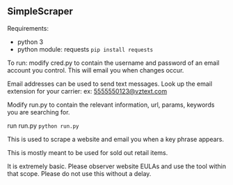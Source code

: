 ## SimpleScraper

Requirements:
- python 3
- python module: requests
`pip install requests`

To run:
modify cred.py to contain the username and password of an email account you control. This will email you when changes occur.

Email addresses can be used to send text messages. Look up the email extension for your carrier: ex: 5555550123@vztext.com

Modify run.py to contain the relevant information, url, params, keywords you are searching for.

run run.py
`python run.py`

This is used to scrape a website and email you when a key phrase appears.

This is mostly meant to be used for sold out retail items.

It is extremely basic. Please observer website EULAs and use the tool within that scope. Please do not use this without a delay.